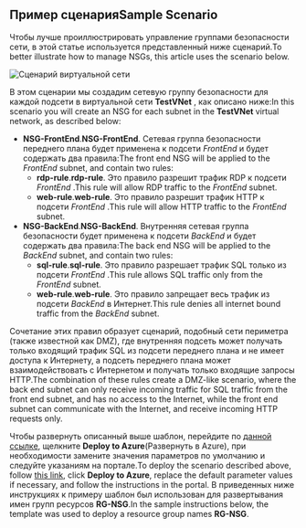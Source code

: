## <a name="sample-scenario"></a><span data-ttu-id="5fe91-101">Пример сценария</span><span class="sxs-lookup"><span data-stu-id="5fe91-101">Sample Scenario</span></span>
<span data-ttu-id="5fe91-102">Чтобы лучше проиллюстрировать управление группами безопасности сети, в этой статье используется представленный ниже сценарий.</span><span class="sxs-lookup"><span data-stu-id="5fe91-102">To better illustrate how to manage NSGs, this article uses the scenario below.</span></span>

![Сценарий виртуальной сети](./media/virtual-networks-create-nsg-scenario-include/figure1.png)

<span data-ttu-id="5fe91-104">В этом сценарии мы создадим сетевую группу безопасности для каждой подсети в виртуальной сети **TestVNet** , как описано ниже:</span><span class="sxs-lookup"><span data-stu-id="5fe91-104">In this scenario you will create an NSG for each subnet in the **TestVNet** virtual network, as described below:</span></span> 

* <span data-ttu-id="5fe91-105">**NSG-FrontEnd**.</span><span class="sxs-lookup"><span data-stu-id="5fe91-105">**NSG-FrontEnd**.</span></span> <span data-ttu-id="5fe91-106">Сетевая группа безопасности переднего плана будет применена к подсети *FrontEnd* и будет содержать два правила:</span><span class="sxs-lookup"><span data-stu-id="5fe91-106">The front end NSG will be applied to the *FrontEnd* subnet, and contain two rules:</span></span>    
  * <span data-ttu-id="5fe91-107">**rdp-rule**.</span><span class="sxs-lookup"><span data-stu-id="5fe91-107">**rdp-rule**.</span></span> <span data-ttu-id="5fe91-108">Это правило разрешит трафик RDP к подсети *FrontEnd* .</span><span class="sxs-lookup"><span data-stu-id="5fe91-108">This rule will allow RDP traffic to the *FrontEnd* subnet.</span></span>
  * <span data-ttu-id="5fe91-109">**web-rule**.</span><span class="sxs-lookup"><span data-stu-id="5fe91-109">**web-rule**.</span></span> <span data-ttu-id="5fe91-110">Это правило разрешит трафик HTTP к подсети *FrontEnd* .</span><span class="sxs-lookup"><span data-stu-id="5fe91-110">This rule will allow HTTP traffic to the *FrontEnd* subnet.</span></span>
* <span data-ttu-id="5fe91-111">**NSG-BackEnd**.</span><span class="sxs-lookup"><span data-stu-id="5fe91-111">**NSG-BackEnd**.</span></span> <span data-ttu-id="5fe91-112">Внутренняя сетевая группа безопасности будет применена к подсети *BackEnd* и будет содержать два правила:</span><span class="sxs-lookup"><span data-stu-id="5fe91-112">The back end NSG will be applied to the *BackEnd* subnet, and contain two rules:</span></span>    
  * <span data-ttu-id="5fe91-113">**sql-rule**.</span><span class="sxs-lookup"><span data-stu-id="5fe91-113">**sql-rule**.</span></span> <span data-ttu-id="5fe91-114">Это правило разрешает трафик SQL только из подсети *FrontEnd* .</span><span class="sxs-lookup"><span data-stu-id="5fe91-114">This rule allows SQL traffic only from the *FrontEnd* subnet.</span></span>
  * <span data-ttu-id="5fe91-115">**web-rule**.</span><span class="sxs-lookup"><span data-stu-id="5fe91-115">**web-rule**.</span></span> <span data-ttu-id="5fe91-116">Это правило запрещает весь трафик из подсети *BackEnd* в Интернет.</span><span class="sxs-lookup"><span data-stu-id="5fe91-116">This rule denies all internet bound traffic from the *BackEnd* subnet.</span></span>

<span data-ttu-id="5fe91-117">Сочетание этих правил образует сценарий, подобный сети периметра (также известной как DMZ), где внутренняя подсеть может получать только входящий трафик SQL из подсети переднего плана и не имеет доступа к Интернету, а подсеть переднего плана может взаимодействовать с Интернетом и получать только входящие запросы HTTP.</span><span class="sxs-lookup"><span data-stu-id="5fe91-117">The combination of these rules create a DMZ-like scenario, where the back end subnet can only receive incoming traffic for SQL traffic from the front end subnet, and has no access to the Internet, while the front end subnet can communicate with the Internet, and receive incoming HTTP requests only.</span></span>

<span data-ttu-id="5fe91-118">Чтобы развернуть описанный выше шаблон, перейдите по [данной ссылке](http://github.com/telmosampaio/azure-templates/tree/master/201-IaaS-WebFrontEnd-SQLBackEnd-NSG), щелкните **Deploy to Azure**(Развернуть в Azure), при необходимости замените значения параметров по умолчанию и следуйте указаниям на портале.</span><span class="sxs-lookup"><span data-stu-id="5fe91-118">To deploy the scenario described above, follow [this link](http://github.com/telmosampaio/azure-templates/tree/master/201-IaaS-WebFrontEnd-SQLBackEnd-NSG), click **Deploy to Azure**, replace the default parameter values if necessary, and follow the instructions in the portal.</span></span> <span data-ttu-id="5fe91-119">В приведенных ниже инструкциях к примеру шаблон был использован для развертывания имен групп ресурсов **RG-NSG**.</span><span class="sxs-lookup"><span data-stu-id="5fe91-119">In the sample instructions below, the template was used to deploy a resource group names **RG-NSG**.</span></span> 

